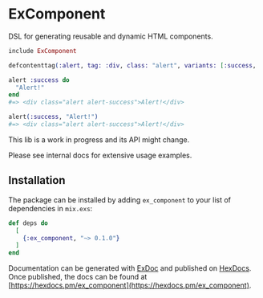 # ExComponent

DSL for generating reusable and dynamic HTML components.

```elixir
include ExComponent

defcontenttag(:alert, tag: :div, class: "alert", variants: [:success, :danger])

alert :success do
  "Alert!"
end
#=> <div class="alert alert-success">Alert!</div>

alert(:success, "Alert!")
#=> <div class="alert alert-success">Alert!</div>
```

This lib is a work in progress and its API might change.

Please see internal docs for extensive usage examples.

## Installation

The package can be installed by adding `ex_component` to your list of dependencies in `mix.exs`:

```elixir
def deps do
  [
    {:ex_component, "~> 0.1.0"}
  ]
end
```

Documentation can be generated with [ExDoc](https://github.com/elixir-lang/ex_doc)
and published on [HexDocs](https://hexdocs.pm). Once published, the docs can
be found at [https://hexdocs.pm/ex_component](https://hexdocs.pm/ex_component).
